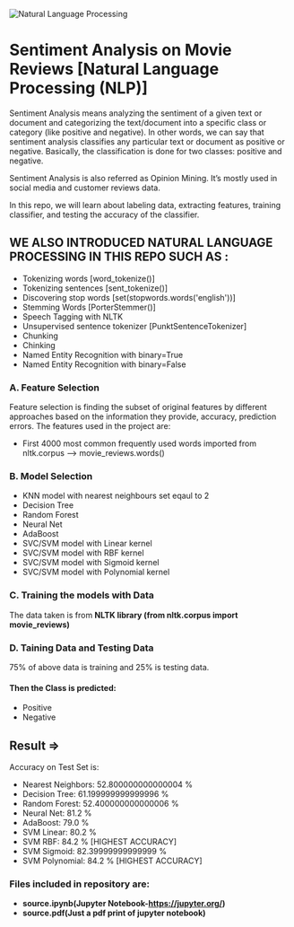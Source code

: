 ![Natural Language Processing](https://learn-ai-tech.com/wp-content/uploads/2018/07/Mosaic_depicting_theatrical_masks_of_Tragedy_and_Comedy_Thermae_Decianae-768x623.jpg)
# Sentiment Analysis on Movie Reviews [Natural Language Processing (NLP)]
Sentiment Analysis means analyzing the sentiment of a given text or document and categorizing the text/document into a specific class or category (like positive and negative). In other words, we can say that sentiment analysis classifies any particular text or document as positive or negative. Basically, the classification is done for two classes: positive and negative.

Sentiment Analysis is also referred as Opinion Mining. It’s mostly used in social media and customer reviews data.

In this repo, we will learn about labeling data, extracting features, training classifier, and testing the accuracy of the classifier.

## WE ALSO INTRODUCED NATURAL LANGUAGE PROCESSING IN THIS REPO SUCH AS :
* Tokenizing words [word_tokenize()]
* Tokenizing sentences [sent_tokenize()]
* Discovering stop words [set(stopwords.words('english'))]
* Stemming Words [PorterStemmer()]
* Speech Tagging with NLTK
* Unsupervised sentence tokenizer [PunktSentenceTokenizer]
* Chunking
* Chinking
* Named Entity Recognition with binary=True
* Named Entity Recognition with binary=False
### A. Feature Selection
Feature selection is finding the subset of original features by different approaches based on the information they provide, accuracy, prediction errors.
The features used in the project are:
- First 4000 most common frequently used words imported from nltk.corpus --> movie_reviews.words()
### B. Model Selection
* KNN model with nearest neighbours set eqaul to 2
* Decision Tree
* Random Forest
* Neural Net
* AdaBoost
* SVC/SVM model with Linear kernel
* SVC/SVM model with RBF kernel
* SVC/SVM model with Sigmoid kernel
* SVC/SVM model with Polynomial kernel
### C. Training the models with Data
The data taken is from **NLTK library (from nltk.corpus import movie_reviews)**
### D. Taining Data and Testing Data
75% of above data is training and 25% is testing data.
#### Then the Class is predicted:
- Positive
- Negative
## Result =>
Accuracy on Test Set is:
* Nearest Neighbors: 52.800000000000004 %
* Decision Tree: 61.199999999999996 %
* Random Forest: 52.400000000000006 %
* Neural Net: 81.2 %
* AdaBoost: 79.0 %
* SVM Linear: 80.2 %
* SVM RBF: 84.2 % [HIGHEST ACCURACY]
* SVM Sigmoid: 82.39999999999999 %
* SVM Polynomial: 84.2 % [HIGHEST ACCURACY]

### Files included in repository are:
- **source.ipynb(Jupyter Notebook-https://jupyter.org/)**
- **source.pdf(Just a pdf print of jupyter notebook)**
